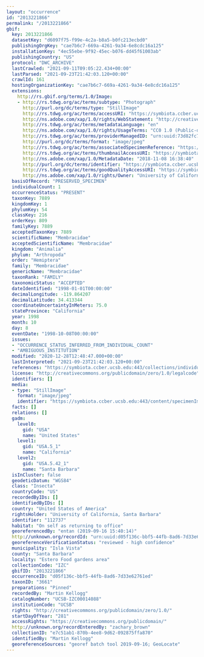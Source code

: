 ```yaml
---
layout: "occurrence"
id: "2013221866"
permalink: "/2013221866"
gbif:
  key: 2013221866
  datasetKey: "d6097f75-f99e-4c2a-b8a5-b0fc213ecbd0"
  publishingOrgKey: "cae7b6c7-669a-4261-9a34-6e8cdc16a125"
  installationKey: "4ec55ebe-9f92-45ec-b076-dd45f61003ab"
  publishingCountry: "US"
  protocol: "DWC_ARCHIVE"
  lastCrawled: "2021-09-11T09:05:22.434+00:00"
  lastParsed: "2021-09-23T21:42:03.120+00:00"
  crawlId: 161
  hostingOrganizationKey: "cae7b6c7-669a-4261-9a34-6e8cdc16a125"
  extensions:
    http://rs.gbif.org/terms/1.0/Image:
    - http://rs.tdwg.org/ac/terms/subtype: "Photograph"
      http://purl.org/dc/terms/type: "StillImage"
      http://rs.tdwg.org/ac/terms/accessURI: "https://symbiota.ccber.ucsb.edu:443/content/specimenImages/UCSB_IZC/UCSB-IZC00014/UCSB-IZC00014088_lg.jpg"
      http://ns.adobe.com/xap/1.0/rights/WebStatement: "http://creativecommons.org/publicdomain/zero/1.0/"
      http://rs.tdwg.org/ac/terms/metadataLanguage: "en"
      http://ns.adobe.com/xap/1.0/rights/UsageTerms: "CC0 1.0 (Public-domain)"
      http://rs.tdwg.org/ac/terms/providerManagedID: "urn:uuid:73d82fc7-2caf-4412-9d39-757e55cad7d7"
      http://purl.org/dc/terms/format: "image/jpeg"
      http://rs.tdwg.org/ac/terms/associatedSpecimenReference: "https://symbiota.ccber.ucsb.edu:443/collections/individual/index.php?occid=112737"
      http://rs.tdwg.org/ac/terms/thumbnailAccessURI: "https://symbiota.ccber.ucsb.edu:443/content/specimenImages/UCSB_IZC/UCSB-IZC00014/UCSB-IZC00014088_tn.jpg"
      http://ns.adobe.com/xap/1.0/MetadataDate: "2018-11-08 16:38:40"
      http://purl.org/dc/terms/identifier: "https://symbiota.ccber.ucsb.edu:443/content/specimenImages/UCSB_IZC/UCSB-IZC00014/UCSB-IZC00014088_lg.jpg"
      http://rs.tdwg.org/ac/terms/goodQualityAccessURI: "https://symbiota.ccber.ucsb.edu:443/content/specimenImages/UCSB_IZC/UCSB-IZC00014/UCSB-IZC00014088.jpg"
      http://ns.adobe.com/xap/1.0/rights/Owner: "University of California, Santa Barbara"
  basisOfRecord: "PRESERVED_SPECIMEN"
  individualCount: 1
  occurrenceStatus: "PRESENT"
  taxonKey: 7889
  kingdomKey: 1
  phylumKey: 54
  classKey: 216
  orderKey: 809
  familyKey: 7889
  acceptedTaxonKey: 7889
  scientificName: "Membracidae"
  acceptedScientificName: "Membracidae"
  kingdom: "Animalia"
  phylum: "Arthropoda"
  order: "Hemiptera"
  family: "Membracidae"
  genericName: "Membracidae"
  taxonRank: "FAMILY"
  taxonomicStatus: "ACCEPTED"
  dateIdentified: "1998-01-01T00:00:00"
  decimalLongitude: -119.864207
  decimalLatitude: 34.413344
  coordinateUncertaintyInMeters: 75.0
  stateProvince: "California"
  year: 1998
  month: 10
  day: 8
  eventDate: "1998-10-08T00:00:00"
  issues:
  - "OCCURRENCE_STATUS_INFERRED_FROM_INDIVIDUAL_COUNT"
  - "AMBIGUOUS_INSTITUTION"
  modified: "2020-12-28T12:48:47.000+00:00"
  lastInterpreted: "2021-09-23T21:42:03.120+00:00"
  references: "https://symbiota.ccber.ucsb.edu:443/collections/individual/index.php?occid=112737"
  license: "http://creativecommons.org/publicdomain/zero/1.0/legalcode"
  identifiers: []
  media:
  - type: "StillImage"
    format: "image/jpeg"
    identifier: "https://symbiota.ccber.ucsb.edu:443/content/specimenImages/UCSB_IZC/UCSB-IZC00014/UCSB-IZC00014088_lg.jpg"
  facts: []
  relations: []
  gadm:
    level0:
      gid: "USA"
      name: "United States"
    level1:
      gid: "USA.5_1"
      name: "California"
    level2:
      gid: "USA.5.42_1"
      name: "Santa Barbara"
  isInCluster: false
  geodeticDatum: "WGS84"
  class: "Insecta"
  countryCode: "US"
  recordedByIDs: []
  identifiedByIDs: []
  country: "United States of America"
  rightsHolder: "University of California, Santa Barbara"
  identifier: "112737"
  habitat: "On self as returning to office"
  georeferencedBy: "entan (2019-09-16 15:40:14)"
  http://unknown.org/recordId: "urn:uuid:d05f136c-bbf5-44fb-8ad6-7d33e62761ed"
  georeferenceVerificationStatus: "reviewed - high confidence"
  municipality: "Isla Vista"
  county: "Santa Barbara"
  locality: "Estero Food gardens area"
  collectionCode: "IZC"
  gbifID: "2013221866"
  occurrenceID: "d05f136c-bbf5-44fb-8ad6-7d33e62761ed"
  taxonID: "3661"
  preparations: "Pinned"
  recordedBy: "Martin Kellogg"
  catalogNumber: "UCSB-IZC00014088"
  institutionCode: "UCSB"
  rights: "http://creativecommons.org/publicdomain/zero/1.0/"
  startDayOfYear: "281"
  accessRights: "https://creativecommons.org/publicdomain/"
  http://unknown.org/recordEnteredBy: "zachary_brown"
  collectionID: "e7c51ab1-870b-4ee8-9d62-092875ffa870"
  identifiedBy: "Martin Kellogg"
  georeferenceSources: "georef batch tool 2019-09-16; GeoLocate"
---
```

